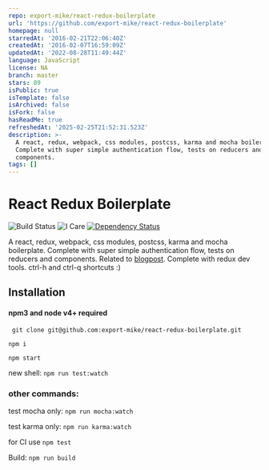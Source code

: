 ```yaml
---
repo: export-mike/react-redux-boilerplate
url: 'https://github.com/export-mike/react-redux-boilerplate'
homepage: null
starredAt: '2016-02-21T22:06:40Z'
createdAt: '2016-02-07T16:59:09Z'
updatedAt: '2022-08-28T11:49:44Z'
language: JavaScript
license: NA
branch: master
stars: 89
isPublic: true
isTemplate: false
isArchived: false
isFork: false
hasReadMe: true
refreshedAt: '2025-02-25T21:52:31.523Z'
description: >-
  A react, redux, webpack, css modules, postcss, karma and mocha boilerplate.
  Complete with super simple authentication flow, tests on reducers and
  components. 
tags: []
---
```


# React Redux Boilerplate
![Build Status](https://travis-ci.org/export-mike/react-redux-boilerplate.svg)
![I Care](https://icarebadge.com/ICARE-black.png)
[![Dependency Status](https://david-dm.org/export-mike/react-redux-boilerplate.svg?style=flat)](https://david-dm.org/export-mike/react-redux-boilerplate)

A react, redux, webpack, css modules, postcss, karma and mocha boilerplate. Complete with super simple authentication flow, tests on reducers and components. Related to [blogpost](http://pebblecode.com/blog/react-redux-unit-testing/). Complete with redux dev tools. ctrl-h and ctrl-q shortcuts :)

## Installation
#### npm3 and node v4+ required
``` git clone git@github.com:export-mike/react-redux-boilerplate.git```

```npm i ```

``` npm start ```

new shell:
``` npm run test:watch ```

### other commands:
test mocha only:
``` npm run mocha:watch ```

test karma only: 
``` npm run karma:watch ```

for CI use ```npm test ```

Build:
``` npm run build ```



